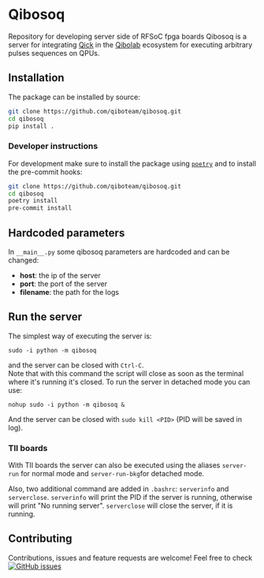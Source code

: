 # Qibosoq
Repository for developing server side of RFSoC fpga boards
Qibosoq is a server for integrating [Qick](https://github.com/openquantumhardware/qick) in the [Qibolab](https://github.com/qiboteam/qibolab) ecosystem
for executing arbitrary pulses sequences on QPUs.

## Installation 
The package can be installed by source: 

```sh
git clone https://github.com/qiboteam/qibosoq.git
cd qibosoq
pip install .
```
### Developer instructions
For development make sure to install the package using [`poetry`](https://python-poetry.org/) and to install the pre-commit hooks:

```sh
git clone https://github.com/qiboteam/qibosoq.git
cd qibosoq
poetry install
pre-commit install
```

## Hardcoded parameters

In `__main__.py` some qibosoq parameters are hardcoded and can be changed:
* **host**: the ip of the server
* **port**: the port of the server
* **filename**: the path for the logs

## Run the server

The simplest way of executing the server is:
```
sudo -i python -m qibosoq
```
and the server can be closed with `Ctrl-C`.\
Note that with this command the script will close as soon as the terminal where it's running it's closed.
To run the server in detached mode you can use:

```
nohup sudo -i python -m qibosoq &
```
And the server can be closed with `sudo kill <PID>` (PID will be saved in log).

### TII boards

With TII boards the server can also be executed using the aliases `server-run` for normal mode and `server-run-bkg`for detached mode.

Also, two additional command are added in `.bashrc`: `serverinfo` and `serverclose`.
`serverinfo` will print the PID if the server is running, otherwise will print "No running server".
`serverclose` will close the server, if it is running.

## Contributing

Contributions, issues and feature requests are welcome!
Feel free to check
<a href="https://github.com/qiboteam/qibosoq/issues"><img alt="GitHub issues" src="https://img.shields.io/github/issues-closed/qiboteam/qibosoq"/></a>
